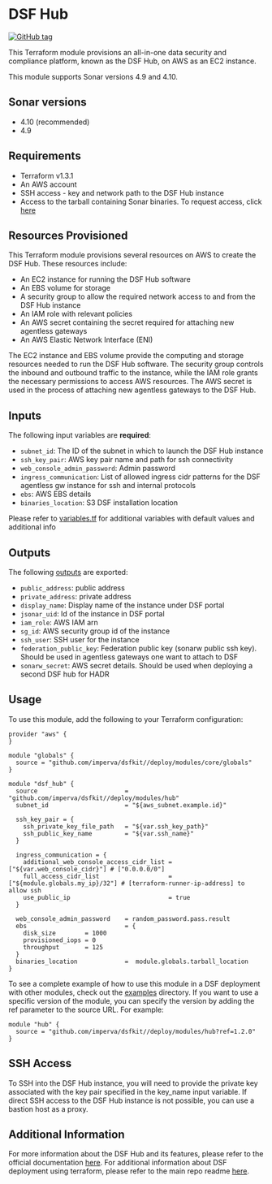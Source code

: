# DSF Hub
[![GitHub tag](https://img.shields.io/github/v/tag/imperva/dsfkit.svg)](https://github.com/imperva/dsfkit/tags)

This Terraform module provisions an all-in-one data security and compliance platform, known as the DSF Hub, on AWS as an EC2 instance.

This module supports Sonar versions 4.9 and 4.10.

## Sonar versions
  - 4.10 (recommended)
  - 4.9

## Requirements
* Terraform v1.3.1
* An AWS account
* SSH access - key and network path to the DSF Hub instance
* Access to the tarball containing Sonar binaries. To request access, click [here](https://docs.google.com/forms/d/e/1FAIpQLSfgJh4kXYRD08xDsFyYgaYsS3ebhVrBTWvntcMCutSf0kNV2w/viewform)

## Resources Provisioned
This Terraform module provisions several resources on AWS to create the DSF Hub. These resources include:
* An EC2 instance for running the DSF Hub software
* An EBS volume for storage
* A security group to allow the required network access to and from the DSF Hub instance
* An IAM role with relevant policies
* An AWS secret containing the secret required for attaching new agentless gateways
* An AWS Elastic Network Interface (ENI)

The EC2 instance and EBS volume provide the computing and storage resources needed to run the DSF Hub software. The security group controls the inbound and outbound traffic to the instance, while the IAM role grants the necessary permissions to access AWS resources. The AWS secret is used in the process of attaching new agentless gateways to the DSF Hub.

## Inputs

The following input variables are **required**:

* `subnet_id`: The ID of the subnet in which to launch the DSF Hub instance
* `ssh_key_pair`: AWS key pair name and path for ssh connectivity
* `web_console_admin_password`: Admin password
* `ingress_communication`: List of allowed ingress cidr patterns for the DSF agentless gw instance for ssh and internal protocols
* `ebs`: AWS EBS details
* `binaries_location`: S3 DSF installation location

Please refer to [variables.tf](variables.tf) for additional variables with default values and additional info

## Outputs

The following [outputs](outputs.tf) are exported:

* `public_address`: public address
* `private_address`: private address
* `display_name`: Display name of the instance under DSF portal
* `jsonar_uid`: Id of the instance in DSF portal
* `iam_role`: AWS IAM arn
* `sg_id`: AWS security group id of the instance
* `ssh_user`: SSH user for the instance
* `federation_public_key`: Federation public key (sonarw public ssh key). Should be used in agentless gateways one want to attach to DSF
* `sonarw_secret`: AWS secret details. Should be used when deploying a second DSF hub for HADR

## Usage

To use this module, add the following to your Terraform configuration:

```
provider "aws" {
}

module "globals" {
  source = "github.com/imperva/dsfkit//deploy/modules/core/globals"
}

module "dsf_hub" {
  source                        = "github.com/imperva/dsfkit//deploy/modules/hub"
  subnet_id                     = "${aws_subnet.example.id}"

  ssh_key_pair = {
    ssh_private_key_file_path   = "${var.ssh_key_path}"
    ssh_public_key_name         = "${var.ssh_name}"
  }

  ingress_communication = {
    additional_web_console_access_cidr_list = ["${var.web_console_cidr}"] # ["0.0.0.0/0"]
    full_access_cidr_list                   = ["${module.globals.my_ip}/32"] # [terraform-runner-ip-address] to allow ssh
    use_public_ip                           = true
  }

  web_console_admin_password    = random_password.pass.result
  ebs                           = {
    disk_size        = 1000
    provisioned_iops = 0
    throughput       = 125
  }
  binaries_location             =  module.globals.tarball_location
}
```

To see a complete example of how to use this module in a DSF deployment with other modules, check out the [examples](../../examples/) directory.
If you want to use a specific version of the module, you can specify the version by adding the ref parameter to the source URL. For example:

```
module "hub" {
  source = "github.com/imperva/dsfkit//deploy/modules/hub?ref=1.2.0"
}
```

## SSH Access
To SSH into the DSF Hub instance, you will need to provide the private key associated with the key pair specified in the key_name input variable. If direct SSH access to the DSF Hub instance is not possible, you can use a bastion host as a proxy.

## Additional Information

For more information about the DSF Hub and its features, please refer to the official documentation [here](https://docs.imperva.com/bundle/v4.9-sonar-user-guide/page/81265.htm). For additional information about DSF deployment using terraform, please refer to the main repo readme [here](https://github.com/imperva/dsfkit).